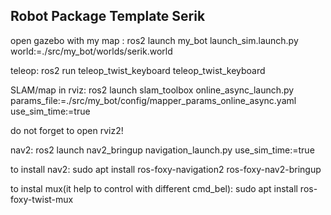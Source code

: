 ## Robot Package Template Serik

open gazebo with my map :
ros2 launch my_bot launch_sim.launch.py world:=./src/my_bot/worlds/serik.world

teleop:
ros2 run teleop_twist_keyboard teleop_twist_keyboard

SLAM/map in rviz:
ros2 launch slam_toolbox online_async_launch.py params_file:=./src/my_bot/config/mapper_params_online_async.yaml use_sim_time:=true

do not forget to open rviz2!

nav2:
ros2 launch nav2_bringup navigation_launch.py use_sim_time:=true



to install nav2:
sudo apt install ros-foxy-navigation2 ros-foxy-nav2-bringup

to instal mux(it help to control with different cmd_bel):
sudo apt install ros-foxy-twist-mux
